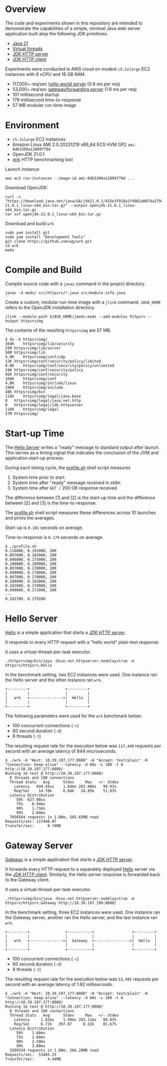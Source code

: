 # Overview

The code and experiments shown in this repository are intended to 
demonstrate the capabilities of a simple, minimal Java 
web server application built atop the following JDK primitives:

* [Java 21](https://openjdk.org/projects/jdk/21/)
* [Virtual threads](https://openjdk.org/jeps/444)
* [JDK HTTP server](https://docs.oracle.com/en/java/javase/21/docs/api/jdk.httpserver/com/sun/net/httpserver/HttpServer.html)
* [JDK HTTP client](https://docs.oracle.com/en/java/javase/21/docs/api/java.net.http/java/net/http/HttpClient.html)

Experiments were conducted in AWS cloud on modest `c5.2xlarge`
EC2 instances with 8 vCPU and 16 GB RAM. 

* 117,000+ req/sec [hello-world server](#hello-server) (0.8 ms per req)
* 53,000+ req/sec [gateway/forwarding server](#gateway-server) (1.8 ms per req) 
* 101 millisecond startup
* 179 millisecond time-to-response
* 57 MB modular run-time image

# Environment

* `c5.2xlarge` EC2 instances
* Amazon Linux AMI 2.0.20231219 x86_64 ECS HVM GP2 `ami-0d63309a12899f79d` 
* OpenJDK 21.0.1
* [wrk](https://github.com/wg/wrk) HTTP benchmarking tool

Launch instance:
```
aws ec2 run-instances --image-id ami-0d63309a12899f79d ...
```

Download OpenJDK:
```
curl -s "https://download.java.net/java/GA/jdk21.0.1/415e3f918a1f4062a0074a2794853d0d/12/GPL/openjdk-21.0.1_linux-x64_bin.tar.gz" --output openjdk-21.0.1_linux-x64_bin.tar.gz
tar xvf openjdk-21.0.1_linux-x64_bin.tar.gz
```

Download and build `wrk`
```
sudo yum install git
sudo yum install "Development Tools"
git clone https://github.com/wg/wrk.git
cd wrk
make
```

# Compile and Build

Compile source code with a `javac` command in the project directory.

```
javac -d mods/ src/httpsrv/*.java src/module-info.java
```

Create a custom, modular run-time image with a `jlink` command.
`JAVA_HOME` refers to the OpenJDK installation directory.

```
jlink --module-path $JAVA_HOME/jmods:mods --add-modules httpsrv --output httpsrvimg
```

The contents of the resulting `httpsrvimg` are 57 MB.

```
$ du -h httpsrvimg/
364K	httpsrvimg/lib/security
25M	httpsrvimg/lib/server
56M	httpsrvimg/lib
4.0K	httpsrvimg/conf/sdp
12K	httpsrvimg/conf/security/policy/limited
8.0K	httpsrvimg/conf/security/policy/unlimited
24K	httpsrvimg/conf/security/policy
92K	httpsrvimg/conf/security
104K	httpsrvimg/conf
4.0K	httpsrvimg/include/linux
196K	httpsrvimg/include
48K	httpsrvimg/bin
116K	httpsrvimg/legal/java.base
0	httpsrvimg/legal/java.net.http
0	httpsrvimg/legal/jdk.httpserver
116K	httpsrvimg/legal
57M	httpsrvimg/
```

# Start-up Time

The [Hello Server](src/httpsrv/Hello.java) writes a "ready" message to standard output
after launch. This serves as a timing signal that indicates the conclusion of the JVM
and application start-up process.

During each timing cycle, the [profile.sh](profile.sh) shell script measures

1. System time prior to start
2. System time after "ready" message received in stdin
3. System time after `GET /` 200 OK response received

The difference between [1] and [2] is the start-up time and
the difference between [2] and [3] is the time-to-response.

The [profile.sh](profile.sh) shell script measures these differences
across 10 launches and prints the averages.

Start-up is `0.101` seconds on average.

Time-to-response is `0.179` seconds on average.

```
$ ./profile.sh 
0.116000, 0.191000, 200
0.097000, 0.185000, 200
0.096000, 0.175000, 200
0.108000, 0.189000, 200
0.097000, 0.170000, 200
0.098000, 0.178000, 200
0.097000, 0.170000, 200
0.108000, 0.183000, 200
0.102000, 0.178000, 200
0.098000, 0.172000, 200
---
0.101700, 0.179100
```

# Hello Server

[Hello](src/httpsrv/Hello.java) is a simple application that
starts a [JDK HTTP server](https://docs.oracle.com/en/java/javase/21/docs/api/jdk.httpserver/com/sun/net/httpserver/HttpServer.html).

It responds to every HTTP request with a "hello world" plain-text response. 

It uses a virtual-thread-per-task executor.

```
./httpsrvimg/bin/java -Dsun.net.httpserver.nodelay=true -m httpsrv/httpsrv.Hello
```

In the benchmark setting, two EC2 instances were used.
One instance ran the Hello server and the other instance ran `wrk`.

```
+---------+                +---------+
|         |                |         |
|   wrk   +--------------->|  Hello  |
|         |                |         |
+---------+                +---------+
```

The following parameters were used for the `wrk` benchmark below:

* 100 concurrent connections (`-c`)
* 60 second duration (`-d`)
* 8 threads (`-t`)

The resulting request rate for the execution below was
`117,448` requests per second with an average latency of 844 microseconds.  

```
$ ./wrk -H "Host: 10.39.197.177:8080" -H "Accept: text/plain" -H "Connection: keep-alive" --latency -d 60s -c 100 -t 8 http://10.39.197.177:8080/
Running 1m test @ http://10.39.197.177:8080/
  8 threads and 100 connections
  Thread Stats   Avg      Stdev     Max   +/- Stdev
    Latency   844.44us    1.64ms 203.40ms   99.91%
    Req/Sec    14.78k     6.84k   24.85k    51.03%
  Latency Distribution
     50%  627.00us
     75%    0.94ms
     90%    1.71ms
     99%    2.04ms
  7058584 requests in 1.00m, 585.65MB read
Requests/sec: 117448.07
Transfer/sec:      9.74MB
```

# Gateway Server

[Gateway](src/httpsrv/Gateway.java) is a simple application that
starts a [JDK HTTP server](https://docs.oracle.com/en/java/javase/21/docs/api/jdk.httpserver/com/sun/net/httpserver/HttpServer.html).

It forwards every HTTP request to a separately deployed [Hello](src/httpsrv/Hello.java) server
via the [JDK HTTP client](https://docs.oracle.com/en/java/javase/21/docs/api/java.net.http/java/net/http/HttpClient.html).
Similarly, the Hello server response is forwarded back to the Gateway client. 

It uses a virtual-thread-per-task executor.


```
./httpsrvimg/bin/java -Dsun.net.httpserver.nodelay=true -m httpsrv/httpsrv.Gateway http://10.39.197.199:8080/ 
```

In the benchmark setting, three EC2 instances were used.
One instance ran the Gateway server, another ran the Hello server, and the last instance ran `wrk`.

```
+---------+                +-----------+                 +---------+
|         |                |           |                 |         |
|   wrk   +--------------->|  Gateway  +---------------->|  Hello  |
|         |                |           |                 |         |
+---------+                +-----------+                 +---------+
```

* 100 concurrent connections (`-c`)
* 60 second duration (`-d`)
* 8 threads (`-t`)

The resulting request rate for the execution below was
`53,485` requests per second with an average latency of 1.82 milliseconds.

```
$ ./wrk -H "Host: 10.39.197.177:8080" -H "Accept: text/plain" -H "Connection: keep-alive" --latency -d 60s -c 100 -t 8 http://10.39.197.177:8080/
Running 1m test @ http://10.39.197.177:8080/
  8 threads and 100 connections
  Thread Stats   Avg      Stdev     Max   +/- Stdev
    Latency     1.82ms    1.99ms 203.11ms   99.03%
    Req/Sec     6.72k   397.07     8.32k    81.67%
  Latency Distribution
     50%    1.68ms
     75%    2.04ms
     90%    2.50ms
     99%    3.80ms
  3209334 requests in 1.00m, 266.28MB read
Requests/sec:  53485.25
Transfer/sec:      4.44MB
```